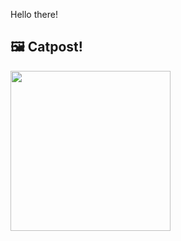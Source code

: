 Hello there!



## 🖼️ Catpost!

<sub>
    <img src="https://cdn2.thecatapi.com/images/MTk3NjM0NQ.jpg" height="256">
</sub>

